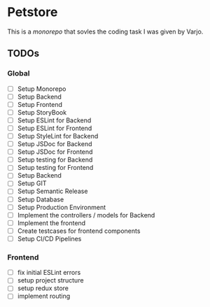 # Petstore

This is a _monorepo_ that sovles the coding task I was given by Varjo.

## TODOs

### Global

- [ ] Setup Monorepo
- [ ] Setup Backend
- [ ] Setup Frontend
- [ ] Setup StoryBook
- [ ] Setup ESLint for Backend
- [ ] Setup ESLint for Frontend
- [ ] Setup StyleLint for Backend
- [ ] Setup JSDoc for Backend
- [ ] Setup JSDoc for Frontend
- [ ] Setup testing for Backend
- [ ] Setup testing for Frontend
- [ ] Setup Backend
- [ ] Setup GIT
- [ ] Setup Semantic Release
- [ ] Setup Database
- [ ] Setup Production Environment
- [ ] Implement the controllers / models for Backend
- [ ] Implement the frontend
- [ ] Create testcases for frontend components
- [ ] Setup CI/CD Pipelines

### Frontend

- [ ] fix initial ESLint errors
- [ ] setup project structure
- [ ] setup redux store
- [ ] implement routing